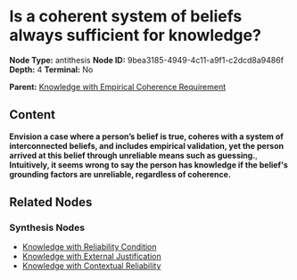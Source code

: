 # Is a coherent system of beliefs always sufficient for knowledge?

**Node Type:** antithesis
**Node ID:** 9bea3185-4949-4c11-a9f1-c2dcd8a9486f
**Depth:** 4
**Terminal:** No

**Parent:** [Knowledge with Empirical Coherence Requirement](knowledge-with-empirical-coherence-requirement-synthesis-a29ef559-a244-4cc3-9645-5dda6f5bb395.md)

## Content

**Envision a case where a person’s belief is true, coheres with a system of interconnected beliefs, and includes empirical validation, yet the person arrived at this belief through unreliable means such as guessing.**, **Intuitively, it seems wrong to say the person has knowledge if the belief's grounding factors are unreliable, regardless of coherence.**

## Related Nodes

### Synthesis Nodes

- [Knowledge with Reliability Condition](knowledge-with-reliability-condition-synthesis-05d04d1c-55a5-4f88-aa97-0ff55ac4cb37.md)
- [Knowledge with External Justification](knowledge-with-external-justification-synthesis-3dcf24c5-e315-4718-87f2-4a18820c74b5.md)
- [Knowledge with Contextual Reliability](knowledge-with-contextual-reliability-synthesis-00ca9a0a-9c95-418a-b341-3848fc91fcc7.md)
